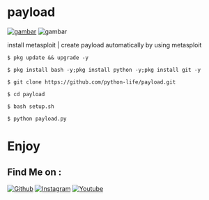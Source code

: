 # payload
[![gambar](https://img.shields.io/youtube/views/9fZQg1TpzKY?label=Subscribes&style=social)](https://www.youtube.com/c/pythonlife)
![gambar](https://img.shields.io/github/followers/python-life?label=Follow&style=social)

install metasploit | create payload automatically by using metasploit

``
$ pkg update && upgrade -y
``

``
$ pkg install bash -y;pkg install python -y;pkg install git -y
``

``
$ git clone https://github.com/python-life/payload.git
``

``
$ cd payload
``

``
$ bash setup.sh
``


``
$ python payload.py
``

# Enjoy 


## Find Me on :


[![Github](https://img.shields.io/badge/github-python--life-green?style=for-the-badge&logo=github)](https://github.com/python-life)
[![Instagram](https://img.shields.io/badge/instagram-python.life-orange?style=for-the-badge&logo=instagram)](https://www.instagram.com/python.life)
[![Youtube](https://img.shields.io/badge/YouTube-python%20life-red?style=for-the-badge&logo=youtube)](https://www.youtube.com/c/pythonlife)
